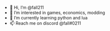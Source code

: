 - 👋 Hi, I’m @fall211
- 👀 I’m interested in games, economics, modding
- 🌱 I’m currently learning python and lua
- 📫 Reach me on discord @fall#0211

<!---
fall211/fall211 is a ✨ special ✨ repository because its `README.md` (this file) appears on your GitHub profile.
You can click the Preview link to take a look at your changes.
--->
